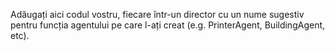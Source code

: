 Adăugați aici codul vostru, fiecare într-un director cu un nume sugestiv pentru funcția agentului pe care l-ați creat (e.g. PrinterAgent, BuildingAgent, etc).
